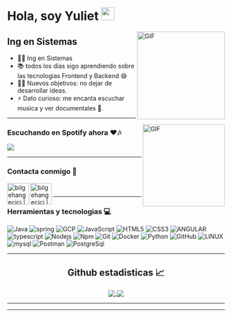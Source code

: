 # Hola, soy Yuliet <img width="30px" src="https://media.tenor.com/images/3b388fe03da271d2674faf85eb7c3fcd/tenor.gif" />

<img align="right" alt="GIF" height="203px" src="https://media.giphy.com/media/g3xQM3aCOLiEUkKk7I/giphy.gif" />


## Ing en Sistemas  

- 👨‍💻 Ing en Sistemas
- 📚 todos los dias sigo aprendiendo sobre las tecnologias Frontend y Backend 😅
- 💪🏼 Nuevos objetivos: no dejar de desarrollar ideas.
- ⚡ Dato curioso: me encanta escuchar musica y ver documentales 🎼.

---

<img align="right" alt="GIF" height="190px" src="https://media.giphy.com/media/J5B1Y8QZnzXXbLQIBu/giphy.gif" />

### Escuchando en Spotify ahora ❤️🎶


<img src="https://spotify-now-playing-bbqjojmhd-yulietm.vercel.app/api">
  
---


### Contacta conmigo 📲


[<img align="left" alt="bilgehangecici | LinkedIn" width="50px" src="https://i.pinimg.com/originals/de/b4/6f/deb46f02a59e3b3a2aa58fac16290d63.gif" />][linkedin]
[<img align="left" alt="bilgehangecici | Instagram" width="50px" src="https://thumbs.gfycat.com/OrnateOrneryFoal-max-1mb.gif" />][instagram]

<br />

---

### Herramientas y tecnologias 💻

![Java](http://img.shields.io/badge/-Java-5B4638?style=flat-square&logo=java&logoColor=ffffff)
![spring](http://img.shields.io/badge/-SpringBoot-339933?style=flat-square&logo=spring&logoColor=ffffff)
![GCP](http://img.shields.io/badge/-GCP-5391FE?style=flat-square&logo=google-cloud&logoColor=ffffff)
![JavaScript](https://img.shields.io/badge/-JavaScript-%23F7DF1C?style=flat-square&logo=javascript&logoColor=000000&labelColor=%23F7DF1C&color=%23FFCE5A)
![HTML5](https://img.shields.io/badge/-HTML5-%23E44D27?style=flat-square&logo=html5&logoColor=ffffff)
![CSS3](https://img.shields.io/badge/-CSS3-%231572B6?style=flat-square&logo=css3)
![ANGULAR](https://img.shields.io/badge/-angular-CB3837?style=flat-square&logo=angular)
![typescript](https://img.shields.io/badge/-typescript-%231572B6?style=flat-square&logo=typescript&logoColor=ffffff)
![Nodejs](https://img.shields.io/badge/-Nodejs-339933?style=flat-square&logo=Node.js&logoColor=ffffff)
![Npm](https://img.shields.io/badge/-npm-CB3837?style=flat-square&logo=npm)
![Git](https://img.shields.io/badge/-Git-%23E44D27?style=flat-square&logo=git&logoColor=%23ffffff)
![Docker](https://img.shields.io/badge/-Docker-%231572B6?style=flat-Docker&logo=Docker&logoColor=ffffff)
![Python](http://img.shields.io/badge/-Python-39933?style=flat-square&logo=python&logoColor=ffffff)
![GitHub](https://img.shields.io/badge/-GitHub-181717?style=flat-square&logo=github)
![LINUX](http://img.shields.io/badge/-linux-%23E44D27?style=flat-square&logo=linux&logoColor=ffffff)
![mysql](https://img.shields.io/badge/-MySql-%231572B6?style=flat-square&logo=mysql&logoColor=ffffff)
![Postman](http://img.shields.io/badge/-Postman-%23E44D27?style=flat-square&logo=Postman&logoColor=ffffff)
![PostgreSql](https://img.shields.io/badge/-PostgreSql-%231572B6?style=flat-PostgreSql&logo=postgresql&logoColor=ffffff)
<br/>

---


  <h2 align="center"> Github estadisticas 📈 </h2>
  
  <div align="center"> 
     <a href="">
      <img align="center" src="https://github-readme-stats-sigma-five.vercel.app/api?username=YulietM&show_icons=true&include_all_commits=true&count_private=true&theme=react&line_height=40" />
    </a>
    <a href="">
      <img align="center" src="https://github-readme-stats-sigma-five.vercel.app/api/top-langs/?username=YulietM&theme=react&line_height=40&hide=css"/>
    </a>
</div
  
<br/>

---

---


[instagram]: https://www.instagram.com/yuliet.tm/
[linkedin]: https://www.linkedin.com/in/yuliet-murcia/

